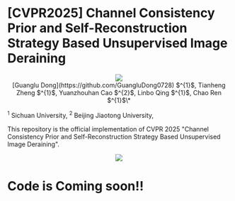 # [CVPR2025] Channel Consistency Prior and Self-Reconstruction Strategy Based Unsupervised Image Deraining
<p align="center">
<a href="https://arxiv.org/abs/2503.18703"><img src="https://img.shields.io/badge/arXiv-Paper-<color>"></a>
 </br>
[Guanglu Dong](https://github.com/GuangluDong0728) $^{1}$,
Tianheng Zheng $^{1}$,
Yuanzhouhan Cao $^{2}$,
Linbo Qing $^{1}$,
Chao Ren $^{1}$\*

$^{1}$ Sichuan University,
$^{2}$ Beijing Jiaotong University,

This repository is the official implementation of CVPR 2025 "Channel Consistency Prior and Self-Reconstruction Strategy Based Unsupervised Image Deraining".

<p align="center">
<img src="imgs/realshot_final.png" :height="100px">

# Code is Coming soon!!

